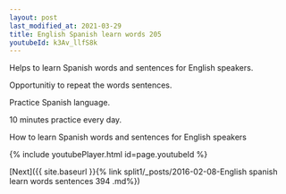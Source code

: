 ```yaml
---
layout: post
last_modified_at: 2021-03-29
title: English Spanish learn words 205 
youtubeId: k3Av_llfS8k
---
```

 
 
Helps to learn Spanish words and sentences for English speakers.

Opportunitiy to repeat the words sentences. 

Practice Spanish language. 
 
10 minutes practice every day. 
 
How to learn Spanish words and sentences for English speakers 
 
{% include youtubePlayer.html id=page.youtubeId %}
 
 
[Next]({{ site.baseurl }}{% link  split1/_posts/2016-02-08-English spanish learn words sentences 394 .md%})
 

